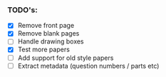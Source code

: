 ### TODO's:
- [x] Remove front page
- [x] Remove blank pages
- [ ] Handle drawing boxes
- [x] Test more papers
- [ ] Add support for old style papers
- [ ] Extract metadata (question numbers / parts etc)